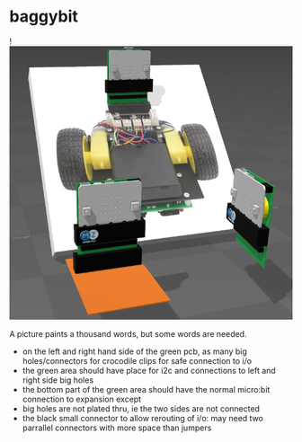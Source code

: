 # baggybit
!![img](media/collection.png)

A picture paints a thousand words, but some words are needed.

- on the left and right hand side of the green pcb, as many big holes/connectors for crocodile clips for safe connection to i/o 
- the green area should have place for i2c and connections to left and right side big holes
- the bottom part of the green area should have the normal micro:bit connection to expansion except
 - big holes are not plated thru, ie the two sides are not connected
 - the black small connector to allow rerouting of i/o: may need two parrallel connectors with more space than jumpers
